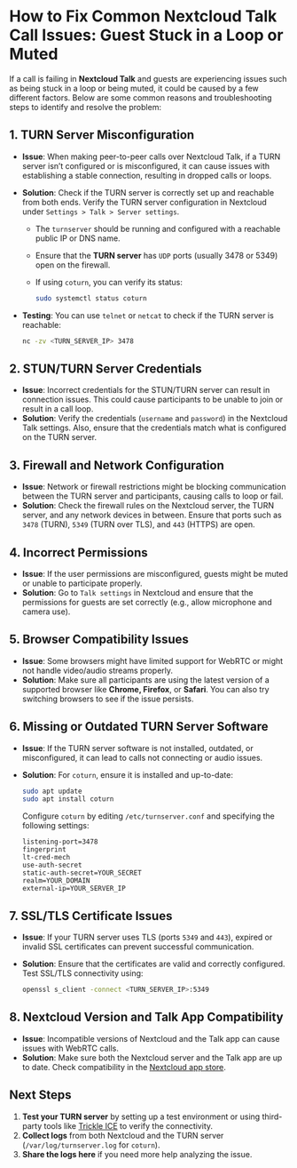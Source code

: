 # How to Fix Common Nextcloud Talk Call Issues: Guest Stuck in a Loop or Muted

If a call is failing in **Nextcloud Talk** and guests are experiencing issues such as being stuck in a loop or being muted, it could be caused by a few different factors. Below are some common reasons and troubleshooting steps to identify and resolve the problem:

## 1. TURN Server Misconfiguration

- **Issue**: When making peer-to-peer calls over Nextcloud Talk, if a TURN server isn’t configured or is misconfigured, it can cause issues with establishing a stable connection, resulting in dropped calls or loops.
- **Solution**: Check if the TURN server is correctly set up and reachable from both ends. Verify the TURN server configuration in Nextcloud under `Settings > Talk > Server settings`.

  - The `turnserver` should be running and configured with a reachable public IP or DNS name.
  - Ensure that the **TURN server** has `UDP` ports (usually 3478 or 5349) open on the firewall.
  - If using `coturn`, you can verify its status:

    ```bash
    sudo systemctl status coturn
    ```

- **Testing**: You can use `telnet` or `netcat` to check if the TURN server is reachable:

    ```bash
    nc -zv <TURN_SERVER_IP> 3478
    ```

## 2. STUN/TURN Server Credentials

- **Issue**: Incorrect credentials for the STUN/TURN server can result in connection issues. This could cause participants to be unable to join or result in a call loop.
- **Solution**: Verify the credentials (`username` and `password`) in the Nextcloud Talk settings. Also, ensure that the credentials match what is configured on the TURN server.

## 3. Firewall and Network Configuration

- **Issue**: Network or firewall restrictions might be blocking communication between the TURN server and participants, causing calls to loop or fail.
- **Solution**: Check the firewall rules on the Nextcloud server, the TURN server, and any network devices in between. Ensure that ports such as `3478` (TURN), `5349` (TURN over TLS), and `443` (HTTPS) are open.

## 4. Incorrect Permissions

- **Issue**: If the user permissions are misconfigured, guests might be muted or unable to participate properly.
- **Solution**: Go to `Talk settings` in Nextcloud and ensure that the permissions for guests are set correctly (e.g., allow microphone and camera use).

## 5. Browser Compatibility Issues

- **Issue**: Some browsers might have limited support for WebRTC or might not handle video/audio streams properly.
- **Solution**: Make sure all participants are using the latest version of a supported browser like **Chrome, Firefox**, or **Safari**. You can also try switching browsers to see if the issue persists.

## 6. Missing or Outdated TURN Server Software

- **Issue**: If the TURN server software is not installed, outdated, or misconfigured, it can lead to calls not connecting or audio issues.
- **Solution**: For `coturn`, ensure it is installed and up-to-date:

    ```bash
    sudo apt update
    sudo apt install coturn
    ```

  Configure `coturn` by editing `/etc/turnserver.conf` and specifying the following settings:

    ```text
    listening-port=3478
    fingerprint
    lt-cred-mech
    use-auth-secret
    static-auth-secret=YOUR_SECRET
    realm=YOUR_DOMAIN
    external-ip=YOUR_SERVER_IP
    ```

## 7. SSL/TLS Certificate Issues

- **Issue**: If your TURN server uses TLS (ports `5349` and `443`), expired or invalid SSL certificates can prevent successful communication.
- **Solution**: Ensure that the certificates are valid and correctly configured. Test SSL/TLS connectivity using:

    ```bash
    openssl s_client -connect <TURN_SERVER_IP>:5349
    ```

## 8. Nextcloud Version and Talk App Compatibility

- **Issue**: Incompatible versions of Nextcloud and the Talk app can cause issues with WebRTC calls.
- **Solution**: Make sure both the Nextcloud server and the Talk app are up to date. Check compatibility in the [Nextcloud app store](https://apps.nextcloud.com/apps/spreed).

## Next Steps

1. **Test your TURN server** by setting up a test environment or using third-party tools like [Trickle ICE](https://webrtc.github.io/samples/src/content/peerconnection/trickle-ice/) to verify the connectivity.
2. **Collect logs** from both Nextcloud and the TURN server (`/var/log/turnserver.log` for `coturn`).
3. **Share the logs here** if you need more help analyzing the issue.

